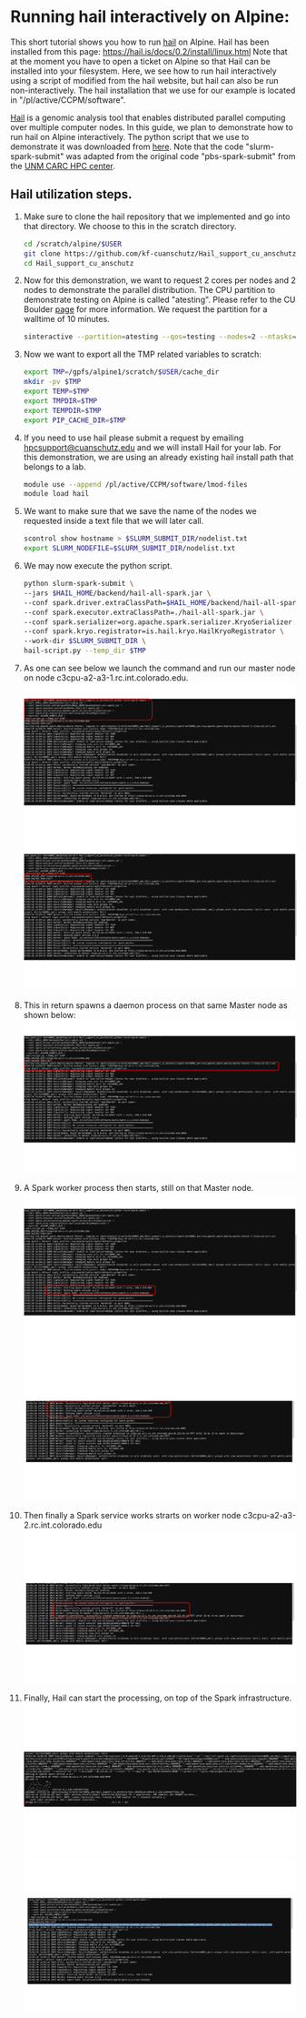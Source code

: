Running hail interactively on Alpine:
============================================================

This short tutorial shows you how to run [hail](https://hail.is/references.html)  on Alpine. Hail has been installed from this page: https://hail.is/docs/0.2/install/linux.html
Note that at the moment you have to open a ticket on Alpine so that Hail can be installed into your filesystem. Here, we see how to run hail interactively using a script of modified from the hail website, but hail can also be run non-interactively.
The hail installation that we use for our example is located in "/pl/active/CCPM/software".

[Hail](https://hail.is/references.html) is a genomic analysis tool that enables distributed parallel computing over multiple computer nodes.
In this guide, we plan to demonstrate how to run hail on Alpine interactively. The python script that we use to demonstrate it was downloaded from [here](https://hail.is/docs/0.2/install/other-cluster.html). Note that the code "slurm-spark-submit" was adapted from the original code "pbs-spark-submit" from the [UNM CARC HPC center](https://lobogit.unm.edu/CARC/tutorials/-/blob/master/spark/pbs-spark-submit).

## Hail utilization steps.

1) Make sure to clone the hail repository that we implemented and go into that directory.
   We choose to this in the scratch directory.

   ```bash
   cd /scratch/alpine/$USER
   git clone https://github.com/kf-cuanschutz/Hail_support_cu_anschutz.git
   cd Hail_support_cu_anschutz
   ```

3) Now for this demonstration, we want to request 2 cores per nodes and 2 nodes to demonstrate the parallel distribution.
   The CPU partition to demonstrate testing on Alpine is called "atesting". Please refer to the CU Boulder [page](https://curc.readthedocs.io/en/latest/clusters/alpine/alpine-hardware.html) for more information.
   We request the partition for a walltime of 10 minutes.

   ```bash
   sinteractive --partition=atesting --qos=testing --nodes=2 --ntasks=2 --time=00:10:00
   ```

4) Now we want to export all the TMP related variables to scratch:

   ```bash
   export TMP=/gpfs/alpine1/scratch/$USER/cache_dir
   mkdir -pv $TMP
   export TEMP=$TMP
   export TMPDIR=$TMP
   export TEMPDIR=$TMP
   export PIP_CACHE_DIR=$TMP
   ```

5) If you need to use hail please submit a request by emailing hpcsupport@cuanschutz.edu and we will install Hail for your lab.
   For this demonstration, we are using an already existing hail install path that belongs to a lab.

   ```bash   
   module use --append /pl/active/CCPM/software/lmod-files
   module load hail
   ```

6) We want to make sure that we save the name of the nodes we requested inside a text file that we will later call.

   ```bash
   scontrol show hostname > $SLURM_SUBMIT_DIR/nodelist.txt
   export SLURM_NODEFILE=$SLURM_SUBMIT_DIR/nodelist.txt
   ```
7) We may now execute the python script.

   ```bash
   python slurm-spark-submit \
   --jars $HAIL_HOME/backend/hail-all-spark.jar \
   --conf spark.driver.extraClassPath=$HAIL_HOME/backend/hail-all-spark.jar \
   --conf spark.executor.extraClassPath=./hail-all-spark.jar \
   --conf spark.serializer=org.apache.spark.serializer.KryoSerializer \
   --conf spark.kryo.registrator=is.hail.kryo.HailKryoRegistrator \
   --work-dir $SLURM_SUBMIT_DIR \
   hail-script.py --temp_dir $TMP
   ```
8) As one can see below we launch the command and run our master node on node c3cpu-a2-a3-1.rc.int.colorado.edu.
   ![launch_command](https://github.com/kf-cuanschutz/CU-Anschutz-HPC-documentation/blob/main/Hail_tutorial_folder/1.png)
   ![master_node](https://github.com/kf-cuanschutz/CU-Anschutz-HPC-documentation/blob/main/Hail_tutorial_folder/2.png)

9) This in return spawns a daemon process on that same Master node as shown below:
    ![daemon](https://github.com/kf-cuanschutz/CU-Anschutz-HPC-documentation/blob/main/Hail_tutorial_folder/3.png)

10) A Spark worker process then starts, still on that Master node.
    ![worker_spark_process](https://github.com/kf-cuanschutz/CU-Anschutz-HPC-documentation/blob/main/Hail_tutorial_folder/4.png)
    ![registration](https://github.com/kf-cuanschutz/CU-Anschutz-HPC-documentation/blob/main/Hail_tutorial_folder/5.png)

11) Then finally a Spark service works strarts on worker node c3cpu-a2-a3-2.rc.int.colorado.edu
    ![worker_node](https://github.com/kf-cuanschutz/CU-Anschutz-HPC-documentation/blob/main/Hail_tutorial_folder/6.png)

 12) Finally, Hail can start the processing, on top of the Spark infrastructure.
     ![Hail](https://github.com/kf-cuanschutz/CU-Anschutz-HPC-documentation/blob/main/Hail_tutorial_folder/7.png)
     ![Spark+Hail in overall](https://github.com/kf-cuanschutz/CU-Anschutz-HPC-documentation/blob/main/Hail_tutorial_folder/8.png) 

    






